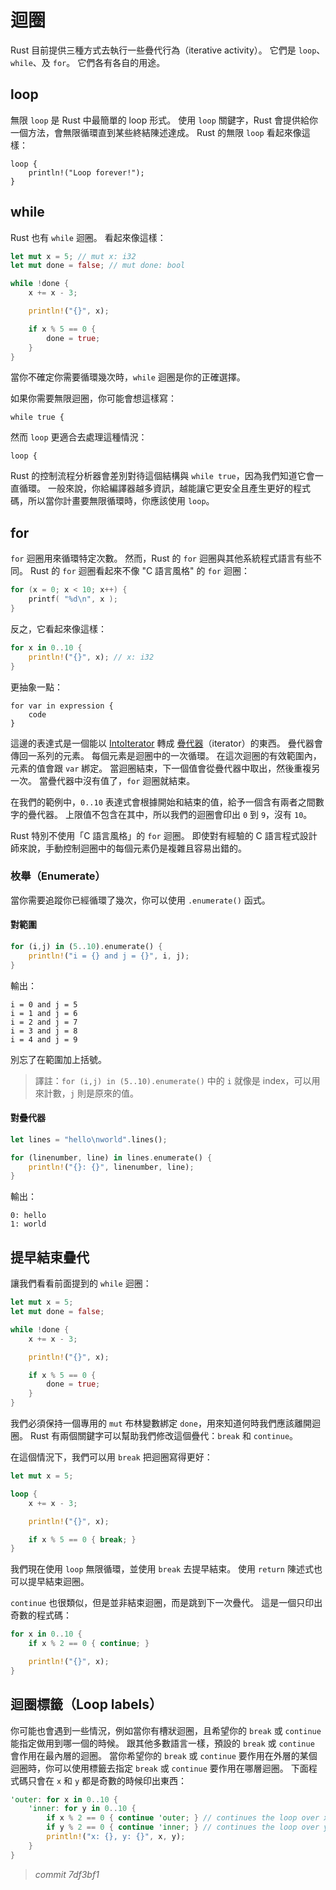 # 迴圈

Rust 目前提供三種方式去執行一些疊代行為（iterative activity）。
它們是 `loop`、`while`、及 `for`。
它們各有各自的用途。

## loop

無限 `loop` 是 Rust 中最簡單的 loop 形式。
使用 `loop` 關鍵字，Rust 會提供給你一個方法，會無限循環直到某些終結陳述達成。
Rust 的無限 `loop` 看起來像這樣：

```rust,ignore
loop {
    println!("Loop forever!");
}
```

## while

Rust 也有 `while` 迴圈。
看起來像這樣：

```rust
let mut x = 5; // mut x: i32
let mut done = false; // mut done: bool

while !done {
    x += x - 3;

    println!("{}", x);

    if x % 5 == 0 {
        done = true;
    }
}
```

當你不確定你需要循環幾次時，`while` 迴圈是你的正確選擇。

如果你需要無限迴圈，你可能會想這樣寫：

```rust,ignore
while true {
```

然而 `loop` 更適合去處理這種情況：

```rust,ignore
loop {
```

Rust 的控制流程分析器會差別對待這個結構與 `while true`，因為我們知道它會一直循環。
一般來說，你給編譯器越多資訊，越能讓它更安全且產生更好的程式碼，所以當你計畫要無限循環時，你應該使用 `loop`。

## for

`for` 迴圈用來循環特定次數。
然而，Rust 的 `for` 迴圈與其他系統程式語言有些不同。
Rust 的 `for` 迴圈看起來不像 "C 語言風格" 的 `for` 迴圈：

```c
for (x = 0; x < 10; x++) {
    printf( "%d\n", x );
}
```

反之，它看起來像這樣：

```rust
for x in 0..10 {
    println!("{}", x); // x: i32
}
```

更抽象一點：

```ignore
for var in expression {
    code
}
```

這邊的表達式是一個能以 [IntoIterator] 轉成 [疊代器][iterator]（iterator）的東西。
疊代器會傳回一系列的元素。
每個元素是迴圈中的一次循環。
在這次迴圈的有效範圍內，元素的值會跟 `var` 綁定。
當迴圈結束，下一個值會從疊代器中取出，然後重複另一次。
當疊代器中沒有值了，`for` 迴圈就結束。

[iterator]: iterators.html
[IntoIterator]: https://doc.rust-lang.org/std/iter/trait.IntoIterator.html

在我們的範例中，`0..10` 表達式會根據開始和結束的值，給予一個含有兩者之間數字的疊代器。
上限值不包含在其中，所以我們的迴圈會印出 `0` 到 `9`，沒有 `10`。

Rust 特別不使用「C 語言風格」的 `for` 迴圈。
即使對有經驗的 C 語言程式設計師來說，手動控制迴圈中的每個元素仍是複雜且容易出錯的。

### 枚舉（Enumerate）

當你需要追蹤你已經循環了幾次，你可以使用 `.enumerate()` 函式。

#### 對範圍

```rust
for (i,j) in (5..10).enumerate() {
    println!("i = {} and j = {}", i, j);
}
```

輸出：

```text
i = 0 and j = 5
i = 1 and j = 6
i = 2 and j = 7
i = 3 and j = 8
i = 4 and j = 9
```

別忘了在範圍加上括號。

> 譯註：`for (i,j) in (5..10).enumerate()` 中的 `i` 就像是 index，可以用來計數，`j` 則是原來的值。

#### 對疊代器

```rust
let lines = "hello\nworld".lines();

for (linenumber, line) in lines.enumerate() {
    println!("{}: {}", linenumber, line);
}
```

輸出：

```text
0: hello
1: world
```

## 提早結束疊代

讓我們看看前面提到的 `while` 迴圈：

```rust
let mut x = 5;
let mut done = false;

while !done {
    x += x - 3;

    println!("{}", x);

    if x % 5 == 0 {
        done = true;
    }
}
```

我們必須保持一個專用的 `mut` 布林變數綁定 `done`，用來知道何時我們應該離開迴圈。
Rust 有兩個關鍵字可以幫助我們修改這個疊代：`break` 和 `continue`。

在這個情況下，我們可以用 `break` 把迴圈寫得更好：

```rust
let mut x = 5;

loop {
    x += x - 3;

    println!("{}", x);

    if x % 5 == 0 { break; }
}
```

我們現在使用 `loop` 無限循環，並使用 `break` 去提早結束。
使用 `return` 陳述式也可以提早結束迴圈。

`continue` 也很類似，但是並非結束迴圈，而是跳到下一次疊代。
這是一個只印出奇數的程式碼：

```rust
for x in 0..10 {
    if x % 2 == 0 { continue; }

    println!("{}", x);
}
```

## 迴圈標籤（Loop labels）

你可能也會遇到一些情況，例如當你有槽狀迴圈，且希望你的 `break` 或 `continue` 能指定做用到哪一個的時候。
跟其他多數語言一樣，預設的 `break` 或 `continue` 會作用在最內層的迴圈。
當你希望你的 `break` 或 `continue` 要作用在外層的某個迴圈時，你可以使用標籤去指定 `break` 或 `continue` 要作用在哪層迴圈。
下面程式碼只會在 `x` 和 `y` 都是奇數的時候印出東西：

```rust
'outer: for x in 0..10 {
    'inner: for y in 0..10 {
        if x % 2 == 0 { continue 'outer; } // continues the loop over x
        if y % 2 == 0 { continue 'inner; } // continues the loop over y
        println!("x: {}, y: {}", x, y);
    }
}
```


> *commit 7df3bf1*
